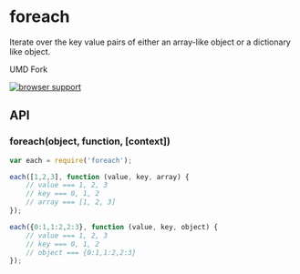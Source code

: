 
# foreach


Iterate over the key value pairs of either an array-like object or a dictionary like object.

UMD Fork

[![browser support][1]][2]

## API

### foreach(object, function, [context])

```js
var each = require('foreach');

each([1,2,3], function (value, key, array) {
    // value === 1, 2, 3
    // key === 0, 1, 2
    // array === [1, 2, 3]
});

each({0:1,1:2,2:3}, function (value, key, object) {
    // value === 1, 2, 3
    // key === 0, 1, 2
    // object === {0:1,1:2,2:3}
});
```

[1]: https://ci.testling.com/manuelstofer/foreach.png
[2]: https://ci.testling.com/manuelstofer/foreach

